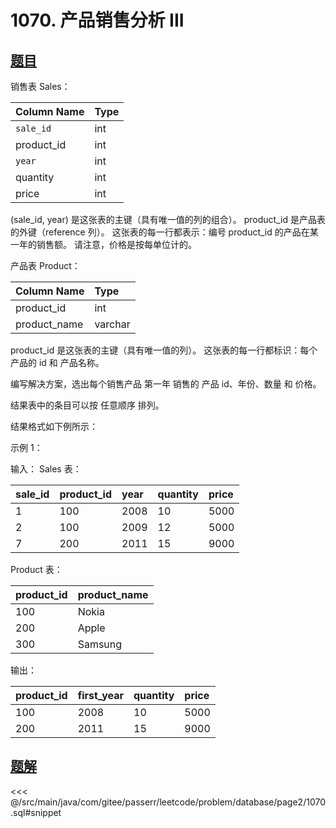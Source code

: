 # 1070. 产品销售分析 III
## [题目](https://leetcode.cn/problems/product-sales-analysis-iii/)

销售表 Sales：

| Column Name | Type |
|:------------|:-----|
| `sale_id`   | int  |
| product_id  | int  |
| `year`      | int  |
| quantity    | int  |
| price       | int  |

(sale_id, year) 是这张表的主键（具有唯一值的列的组合）。
product_id 是产品表的外键（reference 列）。
这张表的每一行都表示：编号 product_id 的产品在某一年的销售额。
请注意，价格是按每单位计的。

产品表 Product：

| Column Name  | Type    |
|:-------------|:--------|
| product_id   | int     |
| product_name | varchar |

product_id 是这张表的主键（具有唯一值的列）。
这张表的每一行都标识：每个产品的 id 和 产品名称。

编写解决方案，选出每个销售产品 第一年 销售的 产品 id、年份、数量 和 价格。

结果表中的条目可以按 任意顺序 排列。

结果格式如下例所示：

示例 1：

输入：
Sales 表：

| sale_id | product_id | year | quantity | price |
|:--------|:-----------|:-----|:---------|:------|
| 1       | 100        | 2008 | 10       | 5000  |
| 2       | 100        | 2009 | 12       | 5000  |
| 7       | 200        | 2011 | 15       | 9000  |

Product 表：

| product_id | product_name |
|:-----------|:-------------|
| 100        | Nokia        |
| 200        | Apple        |
| 300        | Samsung      |

输出：

| product_id | first_year | quantity | price |
|:-----------|:-----------|:---------|:------|
| 100        | 2008       | 10       | 5000  |
| 200        | 2011       | 15       | 9000  |

## [题解](https://github.com/PasseRR/JavaLeetCode/blob/master/src/main/java/com/gitee/passerr/leetcode/problem/database/page2/1070.sql)

<<< @/src/main/java/com/gitee/passerr/leetcode/problem/database/page2/1070.sql#snippet
